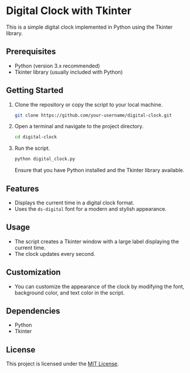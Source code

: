# Digital Clock with Tkinter

This is a simple digital clock implemented in Python using the Tkinter library.

## Prerequisites

- Python (version 3.x recommended)
- Tkinter library (usually included with Python)

## Getting Started

1. Clone the repository or copy the script to your local machine.

   ```bash
   git clone https://github.com/your-username/digital-clock.git
   ```

2. Open a terminal and navigate to the project directory.

   ```bash
   cd digital-clock
   ```

3. Run the script.

   ```bash
   python digital_clock.py
   ```

   Ensure that you have Python installed and the Tkinter library available.

## Features

- Displays the current time in a digital clock format.
- Uses the `ds-digital` font for a modern and stylish appearance.

## Usage

- The script creates a Tkinter window with a large label displaying the current time.
- The clock updates every second.

## Customization

- You can customize the appearance of the clock by modifying the font, background color, and text color in the script.

## Dependencies

- Python
- Tkinter

## License

This project is licensed under the [MIT License](https://www.mit.edu/~amini/LICENSE.md).
